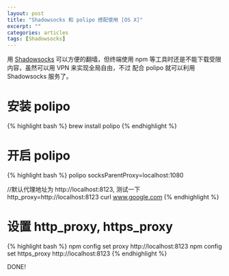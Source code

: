 ```yaml
---
layout: post
title: "Shadowsocks 和 polipo 搭配使用 [OS X]"
excerpt: ""
categories: articles
tags: [Shadowsocks]
---
```


用 [Shadowsocks](www.shadowsocks.com) 可以方便的翻墙，但终端使用 npm 等工具时还是不能下载受限内容，虽然可以用 VPN 来实现全局自由，不过
配合 polipo 就可以利用 Shadowsocks 服务了。


# 安装 polipo

{% highlight bash %}
brew install polipo
{% endhighlight %}

# 开启 polipo

{% highlight bash %}
polipo socksParentProxy=localhost:1080

//默认代理地址为 http://localhost:8123, 测试一下
http_proxy=http://localhost:8123 curl www.google.com
{% endhighlight %}

# 设置 http_proxy, https_proxy

{% highlight bash %}
npm config set proxy http://localhost:8123
npm config set https_proxy http://localhost:8123
{% endhighlight %}

DONE!
